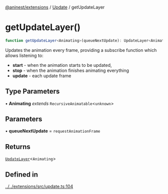 [@aninest/extensions](../../index.md) / [Update](../index.md) / getUpdateLayer

# getUpdateLayer()

```ts
function getUpdateLayer<Animating>(queueNextUpdate): UpdateLayer<Animating>
```

Updates the animation every frame, providing a subscribe function which allows
listening to:
- **start** - when the animation starts to be updated,
- **stop** - when the animation finishes animating everything
- **update** - each update frame

## Type Parameters

• **Animating** *extends* `RecursiveAnimatable`\<`unknown`\>

## Parameters

• **queueNextUpdate** = `requestAnimationFrame`

## Returns

[`UpdateLayer`](../type-aliases/UpdateLayer.md)\<`Animating`\>

## Defined in

[../../extensions/src/update.ts:104](https://github.com/zphrs/aninest/blob/93165c72e5bf58f07554172fb8f04e60bd3cd7ed/extensions/src/update.ts#L104)
